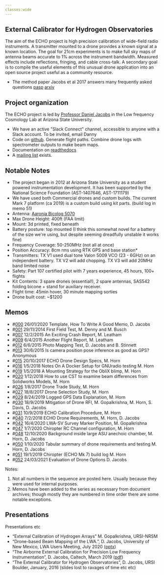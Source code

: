 ```yaml
---
classes:wide
---
```

## External Calibrator for Hydrogen Observatories

The aim of the ECHO project is high precision calibration of wide-field radio instruments. A transmitter mounted to a drone provides a known signal at a known location.  The goal for 21cm experiments is to make full sky maps of antenna beams accurate to 1% across the instrument bandwidth. Measured effects include reflections, fringing, and cable cross-talk.  A secondary goal is to compile the useful elements of this unusual drone application into an open source project useful as a community resource.


 * The method paper Jacobs et al 2017 answers many frequently asked questions [pasp](https://ui.adsabs.harvard.edu/abs/2017PASP..129c5002J/abstract) [arxiv](https://arxiv.org/abs/1610.02607)

## Project organization
The ECHO project is led by [Professor Daniel Jacobs](danielcjacobs.com) in the Low frequency Cosmology Lab at Arizona State University.

 * We have an active "Slack Connect" channel, accessible to anyone with a Slack account. To be invited, email Danny
 * Code on [github](https://github.com/dannyjacobs/echo). Generate flight paths. Combine drone logs with spectrometer outputs to make beam maps.
 * Documentation on [readthedocs](https://external-calibrator-for-hydrogen-arrays-echo.readthedocs.io/)
 * A [mailing list](https://groups.google.com/d/forum/astro_echo) exists.

## Notable Notes
 * The project began in 2012 at Arizona State University as a student powered instrumentation development. It has been supported by the National Science Foundation (AST-1407646, AST-1711179)
 * We have used both Commercial drones and custom builds. The current Mark 7 platform (ca 2019) is a custom build using kit parts. (build log in memo 51)
 * Antenna: [Aaronia Bicolog 5070](https://aaronia.com/antennas/bicolog-series-biconical)
 * Max Drone Height: 400ft (FAA limit)
 * Mount: 3d printed, fixed beneath
 * Battery posture: top mounted (I think this somewhat novel for a battery of the size we're using, but despite seeming dreadfully unstable it works fine)
 * Frequency Coverage: 50-250MHz (not all at once)
 * Position Accuracy: 8cm rms using RTK GPS and base station* 
 * Transmitters:  TX V1 used dual tone Valon 5009 VCO (23 - 6GHz) on an independent battery. TX V2 will add chopping. TX V3 will add 20MHz band limited noise
 * Safety: Part 107 certified pilot with 7 years experience, 45 hours, 100+ flights 
 * Kit Contents: 3 spare drones (essential!), 2 spare antennas, SAS542 folding bicone + stand for auxiliary receiver. 
 * Flight time: 45min hover, 30 minute mapping sorties
 * Drone built cost: ~$1200
 
## Memos
 * \#[000](http://danielcjacobs.com/uploads/ECHO_Memos/ECHO000_Memo_template.pdf) 26/01/2020 Template, How To Write A Good Memo, D. Jacobs
 * \#[001](http://danielcjacobs.com/uploads/ECHO_Memos/ECHO001_First_field_test_2014.pdf) 29/11/2014 First Field Test, M. Denny and M. Busch
 * \#[007](http://danielcjacobs.com/uploads/ECHO_Memos/ECHO007_Flight_Log_2015.pdf) 12/2/2015 An Exciting Crash Report, M. Leatham
 * \#[009](http://danielcjacobs.com/uploads/ECHO_Memos/ECHO009_Flight_Log_2015.pdf) 6/4/2015 Another Flight Report, M. Leatham
 * \#[012](http://danielcjacobs.com/uploads/ECHO_Memos/ECHO012_Photo_Mapping_Test.pdf) 6/6/2015 Photo Mapping Test, D. Jacobs and B. Stinnett
 * \#[013](http://danielcjacobs.com/uploads/ECHO_Memos/ECHO013_Position_Data.pdf) 30/6/2015 Is camera position pose inference as good as GPS? Anonymous
 * \#[015](http://danielcjacobs.com/uploads/ECHO_Memos/ECHO015_Drone_Design_Specs.pdf) 20/10/2017 ECHO Drone Design Specs, M. Horn
 * \#[016](http://danielcjacobs.com/uploads/ECHO_Memos/ECHO016_Docker_Setup_for_GNURadio_testing.pdf) 1/5/2018 Notes On A Docker Setup for GNUradio testing M. Horn
 * \#[019](http://danielcjacobs.com/uploads/ECHO_Memos/ECHO019_Oblix_Blimp_Mounting_Strategy.pdf) 1/5/2018 A Mounting Strategy for the ObliX blimp, M. Horn
 * \#[020](http://danielcjacobs.com/uploads/ECHO_Memos/ECHO020_CST_to_Examine_Beam_Pattern_Differences_from_Solidworks_Models.pdf) 1/12/2018 How to use CST to examine beam differences from Solidworks Models, M. Horn
 * \#[026](http://danielcjacobs.com/uploads/ECHO_Memos/ECHO026_drone_trade_study_2017_horn.pdf) 1/8/2017 Drone Trade Study, M. Horn
 * \#[027](http://danielcjacobs.com/uploads/ECHO_Memos/ECHO027_2017_drone_selection_data.pdf) 18/8/2017 Drone Selection Study, M. Horn
 * \#[029](http://danielcjacobs.com/uploads/ECHO_Memos/ECHO029_Logged_GPS_Data_Explanation.pdf) 8/24/2019 Logged GPS Data Explanation, M. Horn
 * \#[030](http://danielcjacobs.com/uploads/ECHO_Memos/ECHO030_mitigation_of_drone_rfi.pdf) 18/9/2019 Mitigation of Drone RFI, M. Gopalkrishna, M. Horn, S. Davis, D. Jacobs
 * \#[031](http://danielcjacobs.com/uploads/ECHO_Memos/ECHO031_Field_Procedure.pdf) 10/9/2019 ECHO Calibration Procedure, M. Horn
 * \#[040](http://danielcjacobs.com/uploads/ECHO_Memos/ECHO040_ECHO_Drone_Requirements.pdf) 7/2/2018 ECHO Drone Requirements, M. Horn, D. Jacobs
 * \#[042](http://danielcjacobs.com/uploads/ECHO_Memos/ECHO042_LWASV_survey_marker_position.pdf) 16/4/2020 LWA-SV Survey Marker Position, M. Gopalkrishna
 * \#[047](http://danielcjacobs.com/uploads/ECHO_Memos/ECHO047_Chiropter_Channel_Configuration.pdf) 1/7/2020 Chiropter RC Channel configuration, M. Horn
 * \#[048](http://danielcjacobs.com/uploads/ECHO_Memos/ECHO048_Anechoic_Chamber_Background_Measurements.pdf) 12/10/2020 Background inside large ASU anechoic chamber, M. Horn, D. Jacobs
 * \#[050](http://danielcjacobs.com/uploads/ECHO_Memos/ECHO050_Drone_History_Table.pdf) 1/10/2020 Tabular summary of drone requirements and testing M. Horn, D. Jacobs
 * \#[051](http://danielcjacobs.com/echo/echo-memos/ECHO051_Chiropter_Build_Log.pdf) 19/1/2019 Chiropter (ECHO Mk 7) build log M. Horn
 * \#[052](http://danielcjacobs.com/uploads/ECHO_Memos/ECHO052_Drone_Evaluation_2020.pdf) 24/03/2021 Evaluation of Drone Options D. Jacobs


Notes:
1. Not all numbers in the sequence are posted here. Usually because they were used for internal purposes.
2. Memos have been added to the series as necessary from document archives; though mostly they are numbered in time order there are some notable exceptions.

## Presentations
Presentations etc
 * “External Calibration of Hydrogen Arrays” M. Gopalkrishna, URSI-NRSM
 * “Drone-based Beam Mapping of the LWA.”, D. Jacobs, University of New Mexico, LWA Users Meeting, July 2020 ([pptx](http://danielcjacobs.com/uploads/ECHO_LWAUM_2020.pptx))
 * “The Airborne External Calibration for Precision Low Frequency Instrumentation”, D. Jacobs, Caltech, March 2019 ([pdf](http://danielcjacobs.com/uploads/ECHO_March2019_small.pdf))
 * “The External Calibrator for Hydrogen Observatories”, D. Jacobs, URSI Boulder, January, 2016 (slides lost to ravages of time etc etc)

<!---
Todo:
Add sidebar
Add memos page

ASU team
photos, people
-->
